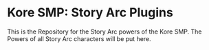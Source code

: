 # Kore SMP: Story Arc Plugins
This is the Repository for the Story Arc powers of the
Kore SMP. The Powers of all Story Arc characters will
be put here.

